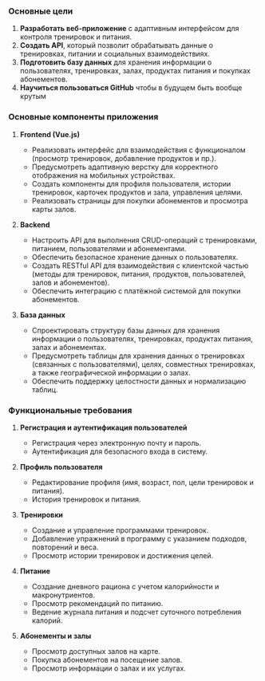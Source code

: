 ### Основные цели

1. **Разработать веб-приложение** с адаптивным интерфейсом для контроля тренировок и питания.
2. **Создать API**, который позволит обрабатывать данные о тренировках, питании и социальных взаимодействиях.
3. **Подготовить базу данных** для хранения информации о пользователях, тренировках, залах, продуктах питания и покупках абонементов.
4. **Научиться пользоваться GitHub** чтобы в будущем быть вообще крутым

### Основные компоненты приложения

1. **Frontend (Vue.js)**  
   - Реализовать интерфейс для взаимодействия с функционалом (просмотр тренировок, добавление продуктов и пр.).
   - Предусмотреть адаптивную верстку для корректного отображения на мобильных устройствах.
   - Создать компоненты для профиля пользователя, истории тренировок, карточек продуктов и зала, управления целями.
   - Реализовать страницы для покупки абонементов и просмотра карты залов.

2. **Backend**  
   - Настроить API для выполнения CRUD-операций с тренировками, питанием, пользователями и абонементами.
   - Обеспечить безопасное хранение данных о пользователях.
   - Создать RESTful API для взаимодействия с клиентской частью (методы для тренировок, питания, продуктов, пользователей, залов и абонементов).
   - Обеспечить интеграцию с платёжной системой для покупки абонементов.

3. **База данных**  
   - Спроектировать структуру базы данных для хранения информации о пользователях, тренировках, продуктах питания, залах и абонементах.
   - Предусмотреть таблицы для хранения данных о тренировках (связанных с пользователями), целях, совместных тренировках, а также географической информации о залах.
   - Обеспечить поддержку целостности данных и нормализацию таблиц.

### Функциональные требования

1. **Регистрация и аутентификация пользователей**  
   - Регистрация через электронную почту и пароль.
   - Аутентификация для безопасного входа в систему.
   
2. **Профиль пользователя**  
   - Редактирование профиля (имя, возраст, пол, цели тренировок и питания).
   - История тренировок и питания.

3. **Тренировки**  
   - Создание и управление программами тренировок.
   - Добавление упражнений в программу с указанием подходов, повторений и веса.
   - Просмотр истории тренировок и достижения целей.

4. **Питание**  
   - Создание дневного рациона с учетом калорийности и макронутриентов.
   - Просмотр рекомендаций по питанию.
   - Ведение журнала питания и подсчет суточного потребления калорий.

5. **Абонементы и залы**  
   - Просмотр доступных залов на карте.
   - Покупка абонементов на посещение залов.
   - Просмотр информации о залах и их услугах.